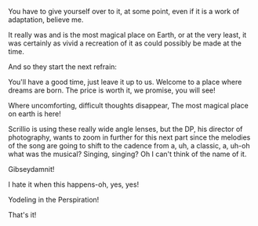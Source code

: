 You have to give yourself over to it, at some point, even if it is a work of adaptation, believe me.

It really was and is the most magical place on Earth, or at the very least, it was certainly as vivid a recreation of it as could possibly be made at the time.

And so they start the next refrain:

You'll have a good time, just leave it up to us. Welcome to a place where dreams are born. The price is worth it, we promise, you will see!

Where uncomforting, difficult thoughts disappear, The most magical place on earth is here!

Scrillio is using these really wide angle lenses, but the DP, his director of photography, wants to zoom in further for this next part since the melodies of the song are going to shift to the cadence from a, uh, a classic, a, uh-oh what was the musical? Singing, singing? Oh I can't think of the name of it.

Gibseydamnit!

I hate it when this happens-oh, yes, yes!

Yodeling in the Perspiration!

That's it!